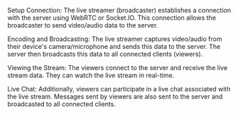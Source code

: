 Setup Connection: The live streamer (broadcaster) establishes a connection with the server using WebRTC or Socket.IO. This connection allows the broadcaster to send video/audio data to the server.

Encoding and Broadcasting: The live streamer captures video/audio from their device's camera/microphone and sends this data to the server. The server then broadcasts this data to all connected clients (viewers).

Viewing the Stream: The viewers connect to the server and receive the live stream data. They can watch the live stream in real-time.

Live Chat: Additionally, viewers can participate in a live chat associated with the live stream. Messages sent by viewers are also sent to the server and broadcasted to all connected clients.